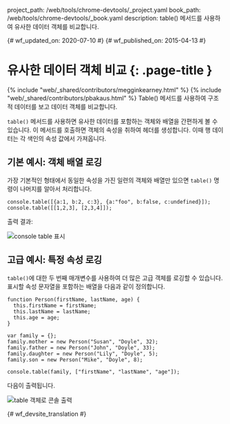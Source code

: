 project_path: /web/tools/chrome-devtools/_project.yaml
book_path: /web/tools/chrome-devtools/_book.yaml
description: table() 메서드를 사용하여 유사한 데이터 객체를 비교합니다.

{# wf_updated_on: 2020-07-10 #}
{# wf_published_on: 2015-04-13 #}

# 유사한 데이터 객체 비교 {: .page-title }

{% include "web/_shared/contributors/megginkearney.html" %}
{% include "web/_shared/contributors/pbakaus.html" %}
Table() 메서드를 사용하여 구조적 데이터를 보고 데이터 객체를 비교합니다.

`table()` 메서드를 사용하면 유사한 데이터를 포함하는 객체와 배열을 간편하게 볼 수 있습니다. 이 메서드를 호출하면 객체의 속성을 취하여 헤더를 생성합니다. 이때 행 데이터는 각 색인의 속성 값에서 가져옵니다.


## 기본 예시: 객체 배열 로깅

가장 기본적인 형태에서 동일한 속성을 가진 일련의 객체와 배열만 있으면 `table()` 명령이 나머지를 알아서 처리합니다.


    console.table([{a:1, b:2, c:3}, {a:"foo", b:false, c:undefined}]);
    console.table([[1,2,3], [2,3,4]]);
    
  
출력 결과:

![console table 표시](images/table-arrays.png)

## 고급 예시: 특정 속성 로깅

`table()`에 대한 두 번째 매개변수를 사용하여 더 많은 고급 객체를 로깅할 수 있습니다. 표시할 속성 문자열을 포함하는 배열을 다음과 같이 정의합니다.


    function Person(firstName, lastName, age) {
      this.firstName = firstName;
      this.lastName = lastName;
      this.age = age;
    }
    
    var family = {};
    family.mother = new Person("Susan", "Doyle", 32);
    family.father = new Person("John", "Doyle", 33);
    family.daughter = new Person("Lily", "Doyle", 5);
    family.son = new Person("Mike", "Doyle", 8);
    
    console.table(family, ["firstName", "lastName", "age"]);
    

다음이 출력됩니다.

![table 객체로 콘솔 출력](images/table-people-objects.png)




{# wf_devsite_translation #}
